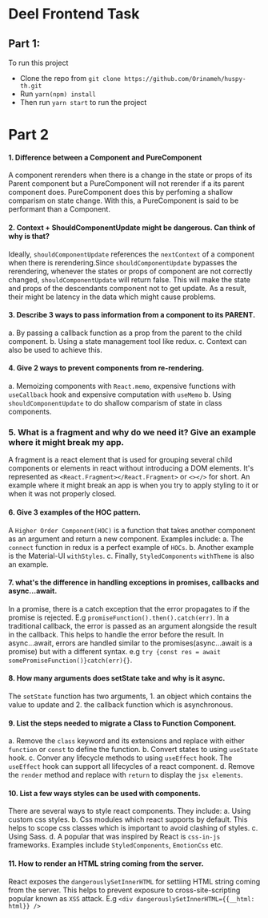 # Deel Frontend Task

## Part 1:

To run this project

* Clone the repo from `git clone https://github.com/Orinameh/huspy-th.git`
* Run `yarn(npm) install`
* Then run `yarn start` to run the project


# Part 2

#### 1. Difference between a Component and PureComponent
A component rerenders when there is a change in the state or props of its Parent component but a PureComponent will not rerender if a its parent component does. PureComponent does this by perfoming a shallow comparism on state change. With this, a PureComponent is said to be performant than a Component.

#### 2. Context + ShouldComponentUpdate might be dangerous. Can think of why is that?
Ideally, `shouldComponentUpdate` references the `nextContext` of a component when there is rerendering.Since `shouldComponentUpdate` bypasses the rerendering, whenever the states or props of component are not correctly changed, `shouldComponentUpdate` will return false. This will make the state and props of the descendants component not to get update. As a result, their might be latency in the data which might cause problems.

#### 3. Describe 3 ways to pass information from a component to its PARENT.
a. By passing a callback function as a prop from the parent to the child component.
b. Using a state management tool like redux.
c. Context can also be used to achieve this.

#### 4. Give 2 ways to prevent components from re-rendering.
a. Memoizing components with `React.memo`, expensive functions with `useCallback` hook and expensive computation with `useMemo`
b. Using `shouldComponentUpdate` to do shallow comparism of state in class components.

### 5. What is a fragment and why do we need it? Give an example where it might break my app.
A fragment is a react element that is used for grouping several child components or elements in react without introducing a DOM elements. It's represented as `<React.Fragment></React.Fragment>` or `<></>` for short. An example where it might break an app is when you try to apply styling to it or when it was not properly closed.
#### 6. Give 3 examples of the HOC pattern.
A `Higher Order Component(HOC)` is a function that takes another component as an argument and return a new component. Examples include:
a. The `connect` function in redux is a perfect example of `HOCs`.
b. Another example is the Material-UI `withStyles`.
c. Finally, `StyledComponents` `withTheme` is also an example.

#### 7. what's the difference in handling exceptions in promises, callbacks and async...await.
In a promise, there is a catch exception that the error propagates to if the promise is rejected. E.g `promiseFunction().then().catch(err)`. In a traditional callback, the error is passed as an argument alongside the result in the callback. This helps to handle the error before the result. In async...await, errors are handled similar to the promises(async...await is a promise) but with a different syntax. e.g `try {const res = await somePromiseFunction()}catch(err){}`.

#### 8. How many arguments does setState take and why is it async.
The `setState` function has two arguments, 1. an object which contains the value to update and 2. the callback function which is asynchronous.

#### 9. List the steps needed to migrate a Class to Function Component.
a. Remove the `class` keyword and its extensions and replace with either `function` or `const` to define the function.
b. Convert states to using `useState` hook.
c. Conver any lifecycle methods to using `useEffect` hook. The `useEffect` hook can support all lifecycles of a react component.
d. Remove the `render` method and replace with `return` to display the `jsx elements`.
#### 10. List a few ways styles can be used with components.
There are several ways to style react components. They include:
a. Using custom css styles.
b. Css modules which react supports by default. This helps to scope css classes which is important to avoid clashing of styles.
c. Using Sass.
d. A popular that was inspired by React is `css-in-js` frameworks. Examples include `StyledComponents`, `EmotionCss` etc.

#### 11. How to render an HTML string coming from the server.
React exposes the `dangerouslySetInnerHTML` for settiing HTML string coming from the server. This helps to prevent exposure to cross-site-scripting popular known as `XSS` attack.
E.g `<div dangerouslySetInnerHTML={{__html: html}} />`
